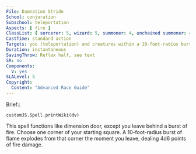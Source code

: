 ```yaml
---
File: Damnation Stride
School: conjuration
Subschool: teleportation
Aspects: [ fire ]
ClassList: { sorcerer: 5, wizard: 5, summoner: 4, unchained summoner: 4, witch: 5 }
CastTime: standard action
Targets: you (teleportation) and creatures within a 10-foot-radius burst (burst of flame) (see text)
Duration: instantaneous
SavingThrow: Reflex half, see text
SR: no
Components:
  V: yes
SLALevel: 5
Copyright:
  Content: "Advanced Race Guide"
---
```

Brief:: 

```dataviewjs
customJS.Spell.printWiki(dv)
```

This spell functions like dimension door, except you leave behind a burst of fire. Choose one corner of your starting square. A 10-foot-radius burst of flame explodes from that corner the moment you leave, dealing 4d6 points of fire damage.
